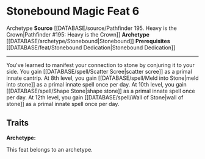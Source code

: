 ﻿---
feat: Stonebound Magic
id: '4381'
level: '6'
name: Stonebound Magic
prerequisite: '[[DATABASE/feat/Stonebound Dedication|Stonebound Dedication]]'
rarity: Common
source: '[[DATABASE/source/Pathfinder 195. Heavy is the Crown|Pathfinder #195: Heavy
  is the Crown]]'
trait:
- '[[DATABASE/trait/Archetype|Archetype]]'
type: Feat

---
# Stonebound Magic <span class="item-type">Feat 6</span>

<span class="item-trait">Archetype</span>
**Source** [[DATABASE/source/Pathfinder 195. Heavy is the Crown|Pathfinder #195: Heavy is the Crown]]
**Archetype** [[DATABASE/archetype/Stonebound|Stonebound]]
**Prerequisites** [[DATABASE/feat/Stonebound Dedication|Stonebound Dedication]]

---
You've learned to manifest your connection to stone by conjuring it to your side. You gain [[DATABASE/spell/Scatter Scree|scatter scree]] as a primal innate cantrip. At 8th level, you gain [[DATABASE/spell/Meld into Stone|meld into stone]] as a primal innate spell once per day. At 10th level, you gain [[DATABASE/spell/Shape Stone|shape stone]] as a primal innate spell once per day. At 12th level, you gain [[DATABASE/spell/Wall of Stone|wall of stone]] as a primal innate spell once per day.

## Traits

**Archetype:**

This feat belongs to an archetype.